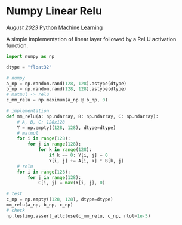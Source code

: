 # Numpy Linear Relu

*August 2023* [Python](programming.html#python) [Machine Learning](programming.html#python-machine-learning)

A simple implementation of linear layer followed by a ReLU activation function.

```python
import numpy as np

dtype = "float32"

# numpy
a_np = np.random.rand(128, 128).astype(dtype)
b_np = np.random.rand(128, 128).astype(dtype)
# matmul -> relu
c_mm_relu = np.maximum(a_np @ b_np, 0)

# implementation
def mm_relu(A: np.ndarray, B: np.ndarray, C: np.ndarray):
	# A, B, C: 128x128
	Y = np.empty((128, 128), dtype=dtype)
	# matmul
	for i in range(128):
		for j in range(128):
			for k in range(128):
				if k == 0: Y[i, j] = 0
				Y[i, j] += A[i, k] * B[k, j]
	# relu
	for i in range(128):
		for j in range(128):
			C[i, j] = max(Y[i, j], 0)
```

```python
# test
c_np = np.empty((128, 128), dtype=dtype)
mm_relu(a_np, b_np, c_np)
# check
np.testing.assert_allclose(c_mm_relu, c_np, rtol=1e-5)
```